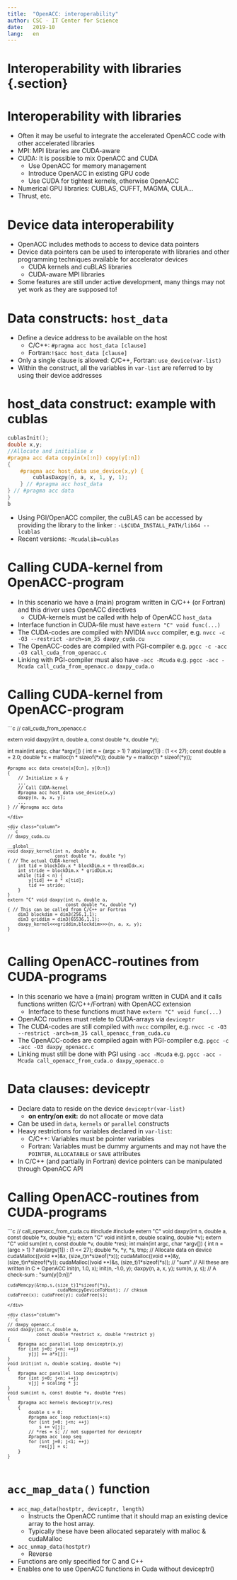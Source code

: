```yaml
---
title:  "OpenACC: interoperability"
author: CSC - IT Center for Science
date:   2019-10
lang:   en
---
```


# Interoperability with libraries {.section}


# Interoperability with libraries

- Often it may be useful to integrate the accelerated OpenACC code with
  other accelerated libraries
- MPI: MPI libraries are CUDA-aware
- CUDA: It is possible to mix OpenACC and CUDA
    - Use OpenACC for memory management
    - Introduce OpenACC in existing GPU code
    - Use CUDA for tightest kernels, otherwise OpenACC
- Numerical GPU libraries: CUBLAS, CUFFT, MAGMA, CULA...
- Thrust, etc.


# Device data interoperability

- OpenACC includes methods to access to device data pointers
- Device data pointers can be used to interoperate with libraries and
  other programming techniques available for accelerator devices
    - CUDA kernels and cuBLAS libraries
    - CUDA-aware MPI libraries
- Some features are still under active development, many things may not
  yet work as they are supposed to!


# Data constructs: `host_data`

- Define a device address to be available on the host
    - C/C++: `#pragma acc host_data [clause]`
    - Fortran:`!$acc host_data [clause]`
- Only a single clause is allowed: C/C++, Fortran: `use_device(var-list)`
- Within the construct, all the variables in `var-list` are referred
  to by using their device addresses


# host_data construct: example with cublas

```c
cublasInit();
double x,y;
//Allocate and initialise x
#pragma acc data copyin(x[:n]) copy(y[:n])
{
    #pragma acc host_data use_device(x,y) {
        cublasDaxpy(n, a, x, 1, y, 1);
    } // #pragma acc host_data
} // #pragma acc data
}
b
```

- Using PGI/OpenACC compiler, the cuBLAS can be accessed by providing the
  library to the linker : `-L$CUDA_INSTALL_PATH/lib64 --lcublas`
- Recent versions: `-Mcudalib=cublas`


# Calling CUDA-kernel from OpenACC-program

- In this scenario we have a (main) program written in C/C++ (or Fortran)
  and this driver uses OpenACC directives
    - CUDA-kernels must be called with help of OpenACC `host_data`
- Interface function in CUDA-file must have `extern "C" void func(...)`
- The CUDA-codes are compiled with NVIDIA `nvcc` compiler, e.g.
  `nvcc -c -O3 --restrict -arch=sm_35 daxpy_cuda.cu`
- The OpenACC-codes are compiled with PGI-compiler e.g.
  `pgcc -c -acc -O3 call_cuda_from_openacc.c`
- Linking with PGI-compiler must also have `-acc -Mcuda` e.g.
  `pgcc -acc -Mcuda call_cuda_from_openacc.o daxpy_cuda.o`


# Calling CUDA-kernel from OpenACC-program
<small>
<div class="column">
```c
// call_cuda_from_openacc.c

extern void daxpy(int n, double a,
                  const double *x, double *y);

int main(int argc, char *argv[])
{
    int n = (argc > 1) ? atoi(argv[1]) : (1 << 27);
    const double a = 2.0;
    double *x = malloc(n * sizeof(*x));
    double *y = malloc(n * sizeof(*y));

    #pragma acc data create(x[0:n], y[0:n])
    {
        // Initialize x & y
        ...
        // Call CUDA-kernel
        #pragma acc host_data use_device(x,y)
        daxpy(n, a, x, y);
        ...
    } // #pragma acc data
```
</div>

<div class="column">
```c
// daxpy_cuda.cu

__global__
void daxpy_kernel(int n, double a,
                  const double *x, double *y)
{ // The actual CUDA-kernel
    int tid = blockIdx.x * blockDim.x + threadIdx.x;
    int stride = blockDim.x * gridDim.x;
    while (tid < n) {
        y[tid] += a * x[tid];
        tid += stride;
    }
}
extern "C" void daxpy(int n, double a,
                      const double *x, double *y)
{ // This can be called from C/C++ or Fortran
    dim3 blockdim = dim3(256,1,1);
    dim3 griddim = dim3(65536,1,1);
    daxpy_kernel<<<griddim,blockdim>>>(n, a, x, y);
}
```
</div>
</small>

# Calling OpenACC-routines from CUDA-programs

- In this scenario we have a (main) program written in CUDA and it calls
  functions written (C/C++/Fortran) with OpenACC extension
    - Interface to these functions must have `extern "C" void func(...)`
- OpenACC routines must relate to CUDA-arrays via `deviceptr`
- The CUDA-codes are still compiled with `nvcc` compiler, e.g.
  `nvcc -c -O3 --restrict -arch=sm_35 call_openacc_from_cuda.cu`
- The OpenACC-codes are compiled again with PGI-compiler e.g.
  `pgcc -c -acc -O3 daxpy_openacc.c`
- Linking must still be done with PGI using `-acc -Mcuda` e.g.
  `pgcc -acc -Mcuda call_openacc_from_cuda.o daxpy_openacc.o`


# Data clauses: deviceptr

- Declare data to reside on the device `deviceptr(var-list)`
    - **on entry/on exit:** do not allocate or move data
- Can be used in `data`, `kernels` or `parallel` constructs
- Heavy restrictions for variables declared in `var-list`:
    - C/C++: Variables must be pointer variables
    - Fortran: Variables must be dummy arguments and may not have the
      `POINTER`, `ALLOCATABLE` or `SAVE` attributes
- In C/C++ (and partially in Fortran) device pointers can be manipulated
  through OpenACC API


# Calling OpenACC-routines from CUDA-programs
<small>
<div class="column">
```c
// call_openacc_from_cuda.cu
#include <stdio.h>
#include <cuda.h>
extern "C" void daxpy(int n, double a,
                      const double *x, double *y);
extern "C" void init(int n, double scaling, double *v);
extern "C" void sum(int n, const double *v, double *res);
int main(int argc, char *argv[])
{
    int n = (argc > 1) ? atoi(argv[1]) : (1 << 27);
    double *x, *y, *s, tmp;
    // Allocate data on device
    cudaMalloc((void **)&x, (size_t)n*sizeof(*x));
    cudaMalloc((void **)&y, (size_t)n*sizeof(*y));
    cudaMalloc((void **)&s, (size_t)1*sizeof(*s)); // "sum"
    // All these are written in C + OpenACC
    init(n,  1.0, x); init(n, -1.0, y);
    daxpy(n, a, x, y);
    sum(n, y, s); // A check-sum : "sum(y[0:n])”

    cudaMemcpy(&tmp,s,(size_t)1*sizeof(*s),
                       cudaMemcpyDeviceToHost); // chksum
    cudaFree(x); cudaFree(y); cudaFree(s);
```
</div>

<div class="column">
```c
// daxpy_openacc.c
void daxpy(int n, double a,
           const double *restrict x, double *restrict y)
{
    #pragma acc parallel loop deviceptr(x,y)
    for (int j=0; j<n; ++j)
        y[j] += a*x[j];
}
void init(int n, double scaling, double *v)
{
    #pragma acc parallel loop deviceptr(v)
    for (int j=0; j<n; ++j)
        v[j] = scaling * j;
}
void sum(int n, const double *v, double *res)
{
    #pragma acc kernels deviceptr(v,res)
    {
        double s = 0;
        #pragma acc loop reduction(+:s)
        for (int j=0; j<n; ++j)
            s += v[j];
        // *res = s; // not supported for deviceptr
        #pragma acc loop seq
        for (int j=0; j<1; ++j)
            res[j] = s;
    }
}
```
</div>
</small>


# `acc_map_data()` function

- `acc_map_data(hostptr, deviceptr, length)`
    - Instructs the OpenACC runtime that it should map an existing device
      array to the host array.
    - Typically these have been allocated separately with malloc &
      cudaMalloc
- `acc_unmap_data(hostptr)`
    - Reverse
- Functions are only specified for C and C++
- Enables one to use OpenACC functions in Cuda without deviceptr()
